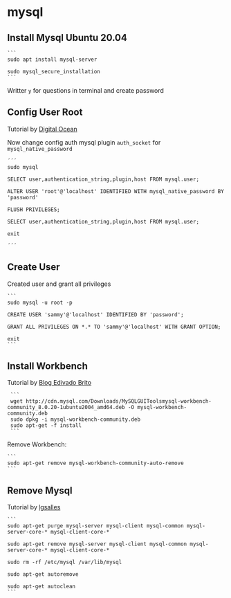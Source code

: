 # mysql

## Install Mysql Ubuntu 20.04

    ```
    sudo apt install mysql-server

    sudo mysql_secure_installation
    ```

Writter `y` for questions in terminal and create password

## Config User Root

Tutorial by [Digital Ocean](https://www.digitalocean.com/community/tutorials/how-to-install-mysql-on-ubuntu-20-04-pt)

Now change config auth mysql plugin `auth_socket` for `mysql_native_password`

    ´´´
    sudo mysql

    SELECT user,authentication_string,plugin,host FROM mysql.user;

    ALTER USER 'root'@'localhost' IDENTIFIED WITH mysql_native_password BY 'password'

    FLUSH PRIVILEGES;

    SELECT user,authentication_string,plugin,host FROM mysql.user;

    exit

    ´´´

## Create User

Created user and grant all privileges

    ```
    sudo mysql -u root -p

    CREATE USER 'sammy'@'localhost' IDENTIFIED BY 'password';

    GRANT ALL PRIVILEGES ON *.* TO 'sammy'@'localhost' WITH GRANT OPTION;

    exit
    ```

## Install Workbench

Tutorial by [Blog Edivado Brito](https://www.edivaldobrito.com.br/como-instalar-o-instalar-mysql-workbench-no-ubuntu-e-derivados/)

     ```
     wget http://cdn.mysql.com/Downloads/MySQLGUIToolsmysql-workbench-community_8.0.20-1ubuntu2004_amd64.deb -O mysql-workbench-community.deb
     sudo dpkg -i mysql-workbench-community.deb
     sudo apt-get -f install
     ```

Remove Workbench:

    ```
    sudo apt-get remove mysql-workbench-community-auto-remove
    ```

## Remove Mysql

Tutorial by [lgsalles](https://lgsalles.me/como-remover-completamente-o-mysql-do-ubuntu/)

    ```
    sudo apt-get purge mysql-server mysql-client mysql-common mysql-server-core-* mysql-client-core-*
 
    sudo apt-get remove mysql-server mysql-client mysql-common mysql-server-core-* mysql-client-core-*
 
    sudo rm -rf /etc/mysql /var/lib/mysql
 
    sudo apt-get autoremove
 
    sudo apt-get autoclean
    ```
